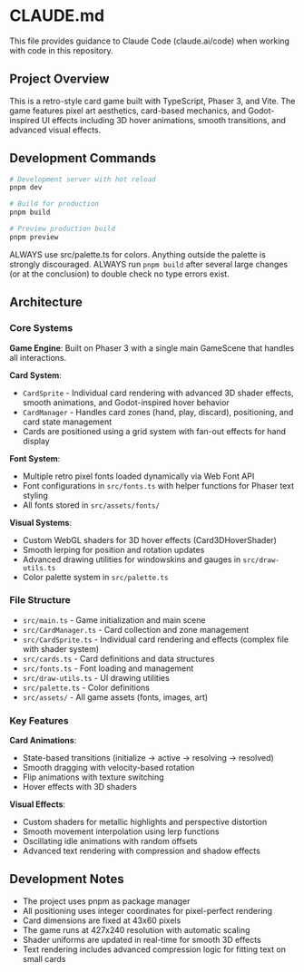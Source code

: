 # CLAUDE.md

This file provides guidance to Claude Code (claude.ai/code) when working with code in this repository.

## Project Overview

This is a retro-style card game built with TypeScript, Phaser 3, and Vite. The game features pixel art aesthetics, card-based mechanics, and Godot-inspired UI effects including 3D hover animations, smooth transitions, and advanced visual effects.

## Development Commands

```bash
# Development server with hot reload
pnpm dev

# Build for production
pnpm build

# Preview production build
pnpm preview
```

ALWAYS use src/palette.ts for colors. Anything outside the palette is strongly discouraged.
ALWAYS run `pnpm build` after several large changes (or at the conclusion) to double check no type errors exist.

## Architecture

### Core Systems

**Game Engine**: Built on Phaser 3 with a single main GameScene that handles all interactions.

**Card System**: 
- `CardSprite` - Individual card rendering with advanced 3D shader effects, smooth animations, and Godot-inspired hover behavior
- `CardManager` - Handles card zones (hand, play, discard), positioning, and card state management
- Cards are positioned using a grid system with fan-out effects for hand display

**Font System**: 
- Multiple retro pixel fonts loaded dynamically via Web Font API
- Font configurations in `src/fonts.ts` with helper functions for Phaser text styling
- All fonts stored in `src/assets/fonts/`

**Visual Systems**:
- Custom WebGL shaders for 3D hover effects (Card3DHoverShader)
- Smooth lerping for position and rotation updates
- Advanced drawing utilities for windowskins and gauges in `src/draw-utils.ts`
- Color palette system in `src/palette.ts`

### File Structure

- `src/main.ts` - Game initialization and main scene
- `src/CardManager.ts` - Card collection and zone management
- `src/CardSprite.ts` - Individual card rendering and effects (complex file with shader system)
- `src/cards.ts` - Card definitions and data structures
- `src/fonts.ts` - Font loading and management
- `src/draw-utils.ts` - UI drawing utilities
- `src/palette.ts` - Color definitions
- `src/assets/` - All game assets (fonts, images, art)

### Key Features

**Card Animations**: 
- State-based transitions (initialize → active → resolving → resolved)
- Smooth dragging with velocity-based rotation
- Flip animations with texture switching
- Hover effects with 3D shaders

**Visual Effects**:
- Custom shaders for metallic highlights and perspective distortion
- Smooth movement interpolation using lerp functions
- Oscillating idle animations with random offsets
- Advanced text rendering with compression and shadow effects

## Development Notes

- The project uses pnpm as package manager
- All positioning uses integer coordinates for pixel-perfect rendering
- Card dimensions are fixed at 43x60 pixels
- The game runs at 427x240 resolution with automatic scaling
- Shader uniforms are updated in real-time for smooth 3D effects
- Text rendering includes advanced compression logic for fitting text on small cards